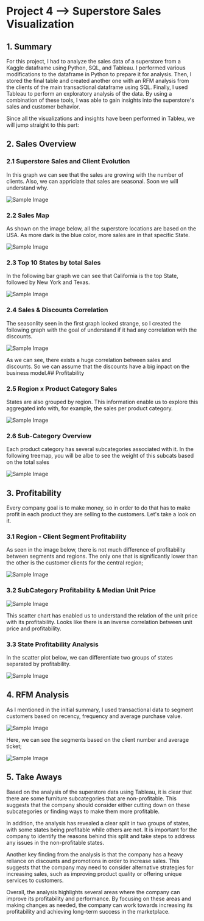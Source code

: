 # **Project 4 --> Superstore Sales Visualization**

## **1. Summary**

For this project, I had to analyze the sales data of a superstore from a Kaggle dataframe using Python, SQL, and Tableau. I performed various modifications to the dataframe in Python to prepare it for analysis. Then, I stored the final table and created another one with an RFM analysis from the clients of the main transactional dataframe using SQL. Finally, I used Tableau to perform an exploratory analysis of the data. By using a combination of these tools, I was able to gain insights into the superstore's sales and customer behavior.

Since all the visualizations and insights have been performed in Tableu, we will jump straight to this part:

## **2. Sales Overview**

### **2.1 Superstore Sales and Client Evolution**

In this graph we can see that the sales are growing with the number of clients. Also, we can appriciate that sales are seasonal. Soon we will understand why. 

![Sample Image](Images/Images_2/SalesEvo.png)
 

### **2.2 Sales Map**

As shown on the image below, all the superstore locations are based on the USA. As more dark is the blue color, more sales are in that specific State. 

![Sample Image](Images\Images_2\Total_Sales_Map.png)

### **2.3 Top 10 States by total Sales**

In the following bar graph we can see that California is the top State, followed by New York and Texas. 

![Sample Image](Images\Images_2\Top_10_States.png)


### **2.4 Sales & Discounts Correlation**

The seasonlity seen in the first graph looked strange, so I created the following graph with the goal of understand if it had any correlation with the discounts. 

![Sample Image](Images\Images_2\Corr.png)

As we can see, there exists a huge correlation between sales and discounts. So we can assume that the discounts have a big inpact on the business model.## Profitability 

### **2.5 Region x Product Category Sales**

States are also grouped by region. This information enable us to explore this aggregated info with, for example, the sales per product category.


![Sample Image](Images\Images_2\Region_Total_Sales_Category.png)

### **2.6 Sub-Category Overview**

Each product category has several subcategories associated with it. In the following treemap, you will be albe to see the weight of this subcats based on the total sales

![Sample Image](Images\Images_2\treemap.png)


## **3. Profitability**

Every company goal is to make money, so in order to do that has to make profit in each product they are selling to the customers. Let's take a look on it. 

### **3.1 Region - Client Segment Profitability**

As seen in the image below, there is not much difference of profitability between segments and regions. The only one that is significantly lower than the other is the customer clients for the central region;

![Sample Image](Images\Images_2\Region_Segment_Profitability.png)

### **3.2 SubCategory Profitability & Median Unit Price** 

![Sample Image](Images\Images_2\Product_Sub-Category.png)

This scatter chart has enabled us to understand the relation of the unit price with its profitability. Looks like there is an inverse correlation between unit price and profitability.


### **3.3 State Profitability Analysis**

In the scatter plot below, we can differentiate two groups of states separated by profitability. 

![Sample Image](Images\Images_2\Scatter_Profit_Analysis.png)


## **4. RFM Analysis**

As I mentioned in the initial summary, I used transactional data to segment customers based on recency, frequency and average purchase value.

![Sample Image](Images\Images_2\RFM_Overview.png)

Here, we can see the segments based on the client number and average ticket;

![Sample Image](Images\Images_2\RFM_Segments.png)

## **5. Take Aways**

Based on the analysis of the superstore data using Tableau, it is clear that there are some furniture subcategories that are non-profitable. This suggests that the company should consider either cutting down on these subcategories or finding ways to make them more profitable.

In addition, the analysis has revealed a clear split in two groups of states, with some states being profitable while others are not. It is important for the company to identify the reasons behind this split and take steps to address any issues in the non-profitable states.

Another key finding from the analysis is that the company has a heavy reliance on discounts and promotions in order to increase sales. This suggests that the company may need to consider alternative strategies for increasing sales, such as improving product quality or offering unique services to customers.

Overall, the analysis highlights several areas where the company can improve its profitability and performance. By focusing on these areas and making changes as needed, the company can work towards increasing its profitability and achieving long-term success in the marketplace.













